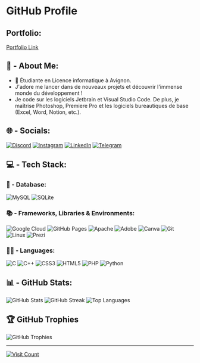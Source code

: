 # GitHub Profile

## Portfolio:
[Portfolio Link](https://example.com)

## 🤔 - About Me:
- 🔭 Étudiante en Licence informatique à Avignon.
- J'adore me lancer dans de nouveaux projets et découvrir l'immense monde du développement !
- Je code sur les logiciels Jetbrain et Visual Studio Code. De plus, je maîtrise Photoshop, Premiere Pro et les logiciels bureautiques de base (Excel, Word, Notion, etc.).

## 🌐 - Socials:
[![Discord](https://img.shields.io/badge/Discord-%237289DA.svg?logo=discord&logoColor=white)](https://discord.gg/maleekegh)
[![Instagram](https://img.shields.io/badge/Instagram-%23E4405F.svg?logo=Instagram&logoColor=white)](https://instagram.com/maleeeeke)
[![LinkedIn](https://img.shields.io/badge/LinkedIn-%230077B5.svg?logo=linkedin&logoColor=white)](https://linkedin.com/in/malek-ghabi-3b32672a9)
[![Telegram](https://img.shields.io/badge/Telegram-%232CA5E0.svg?logo=telegram&logoColor=white)](https://t.me/MG1607)


## 💻 - Tech Stack:
### 💾 - Database:
![MySQL](https://img.shields.io/badge/mysql-%2300000f.svg?style=for-the-badge&logo=mysql&logoColor=white)
![SQLite](https://img.shields.io/badge/sqlite-%2307405e.svg?style=for-the-badge&logo=sqlite&logoColor=white)

### 📚 - Frameworks, Libraries & Environments:
![Google Cloud](https://img.shields.io/badge/GoogleCloud-%234285F4.svg?style=for-the-badge&logo=google-cloud&logoColor=white)
![GitHub Pages](https://img.shields.io/badge/github%20pages-121013?style=for-the-badge&logo=github&logoColor=white)
![Apache](https://img.shields.io/badge/apache-%23D42029.svg?style=for-the-badge&logo=apache&logoColor=white)
![Adobe](https://img.shields.io/badge/adobe-%23FF0000.svg?style=for-the-badge&logo=adobe&logoColor=white)
![Canva](https://img.shields.io/badge/Canva-%2300C4CC.svg?style=for-the-badge&logo=Canva&logoColor=white)
![Git](https://img.shields.io/badge/Git-fc6d26?style=for-the-badge&logo=git&logoColor=white)
![Linux](https://img.shields.io/badge/Linux-FCC624?style=for-the-badge&logo=linux&logoColor=black)
![Prezi](https://img.shields.io/badge/Prezi-%23000000.svg?style=for-the-badge&logo=Prezi&logoColor=white)

### 👨‍💻 - Languages:
![C](https://img.shields.io/badge/c-%2300599C.svg?style=for-the-badge&logo=c&logoColor=white)
![C++](https://img.shields.io/badge/c++-%2300599C.svg?style=for-the-badge&logo=c%2B%2B&logoColor=white)
![CSS3](https://img.shields.io/badge/css3-%231572B6.svg?style=for-the-badge&logo=css3&logoColor=white)
![HTML5](https://img.shields.io/badge/html5-%23E34F26.svg?style=for-the-badge&logo=html5&logoColor=white)
![PHP](https://img.shields.io/badge/php-%23777BB4.svg?style=for-the-badge&logo=php&logoColor=white)
![Python](https://img.shields.io/badge/python-3670A0?style=for-the-badge&logo=python&logoColor=ffdd54)

## 📊 - GitHub Stats:
![GitHub Stats](https://github-readme-stats.vercel.app/api?username=malekghabi1607&theme=default&hide_border=false&include_all_commits=false&count_private=true)
![GitHub Streak](https://github-readme-streak-stats.herokuapp.com/?user=malekghabi1607&theme=default&hide_border=false)
 ![Top Languages](https://github-readme-stats.vercel.app/api/top-langs/?username=malekghabi1607&theme=default&hide_border=false&include_all_commits=false&count_private=true&layout=compact)

## 🏆 GitHub Trophies
![GitHub Trophies](https://github-profile-trophy.vercel.app/?username=malekghabi1607&theme=flat&no-frame=false&no-bg=false&margin-w=4)

---

[![Visit Count](https://visitcount.itsvg.in/api?id=malekghabi1607&icon=1&color=1)](https://visitcount.itsvg.in)
